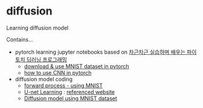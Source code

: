 # diffusion

Learning diffusion model

Contains...

- pytorch learning jupyter notebooks based on [차근차근 실습하며 배우는 파이토치 딥러닝 프로그래밍](https://github.com/wikibook/pytorchdl2)
  - [download & use MNIST dataset in pytorch](/pytorch_learning_mnist.ipynb)
  - [how to use CNN in pytorch](/pytorch_learning_CNN.ipynb) 
- diffusion model coding
  - [forward process - using MNIST](/forward_process.ipynb)
  - [U-net Learning](/Unet_learning.ipynb) : [referenced website](https://huggingface.co/blog/annotated-diffusion)
  - [Diffusion model using MNIST dataset](/diffusion_model.ipynb)